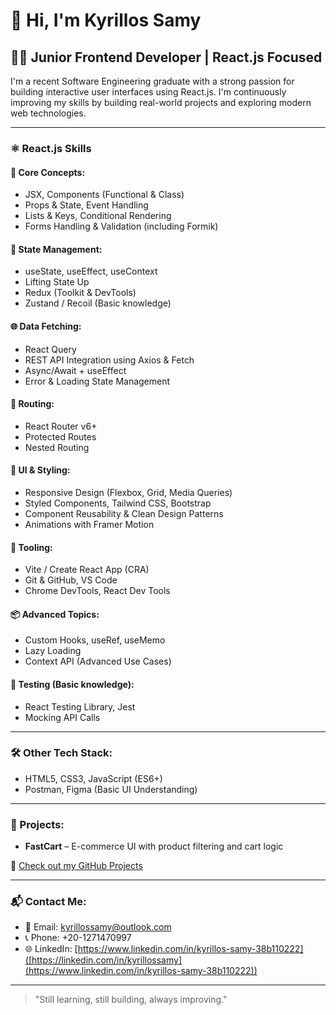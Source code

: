 
# 👋 Hi, I'm Kyrillos Samy

## 🧑‍💻 Junior Frontend Developer | React.js Focused

I'm a recent Software Engineering graduate with a strong passion for building interactive user interfaces using React.js. I'm continuously improving my skills by building real-world projects and exploring modern web technologies.

---

### ⚛️ React.js Skills

#### 🚀 Core Concepts:
- JSX, Components (Functional & Class)
- Props & State, Event Handling
- Lists & Keys, Conditional Rendering
- Forms Handling & Validation (including Formik)

#### 🧠 State Management:
- useState, useEffect, useContext
- Lifting State Up
- Redux (Toolkit & DevTools)
- Zustand / Recoil (Basic knowledge)

#### 🌐 Data Fetching:
- React Query
- REST API Integration using Axios & Fetch
- Async/Await + useEffect
- Error & Loading State Management

#### 🧭 Routing:
- React Router v6+
- Protected Routes
- Nested Routing

#### 🎨 UI & Styling:
- Responsive Design (Flexbox, Grid, Media Queries)
- Styled Components, Tailwind CSS, Bootstrap
- Component Reusability & Clean Design Patterns
- Animations with Framer Motion

#### 🧰 Tooling:
- Vite / Create React App (CRA)
- Git & GitHub, VS Code
- Chrome DevTools, React Dev Tools

#### 📦 Advanced Topics:
- Custom Hooks, useRef, useMemo
- Lazy Loading
- Context API (Advanced Use Cases)

#### 🧪 Testing (Basic knowledge):
- React Testing Library, Jest
- Mocking API Calls

---

### 🛠️ Other Tech Stack:
- HTML5, CSS3, JavaScript (ES6+)
- Postman, Figma (Basic UI Understanding)

---

### 📂 Projects:
- **FastCart** – E-commerce UI with product filtering and cart logic
  
🔗 [Check out my GitHub Projects](https://github.com/Kyrillos-Samy1)

---

### 📬 Contact Me:
- 📧 Email: kyrillossamy@outlook.com  
- 📞 Phone: +20-1271470997  
- 🌐 LinkedIn: [https://www.linkedin.com/in/kyrillos-samy-38b110222]([https://linkedin.com/in/kyrillossamy](https://www.linkedin.com/in/kyrillos-samy-38b110222))

---

> "Still learning, still building, always improving."
